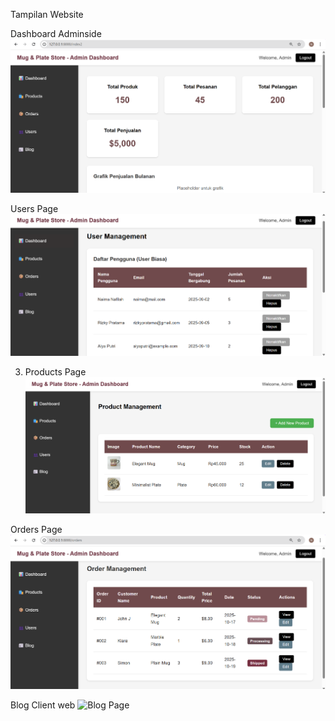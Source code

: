 Tampilan Website

Dashboard Adminside
![Dashboard](public/screenshots/admdas.png)

Users Page
![Users Page](public/screenshots/User.png)

3. Products Page
![Products Page](public/screenshots/product.png)

Orders Page
![Orders Page](public/screenshots/orders.png)

Blog Client web
![Blog Page](public/screenshots/blog.png)

